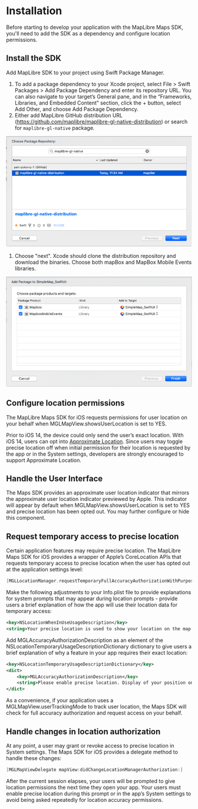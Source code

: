 # Installation

Before starting to develop your application with the MapLibre Maps SDK, you'll need to add the SDK as a dependency and configure location permissions.

## Install the SDK

Add MapLibre SDK to your project using Swift Package Manager.

1. To add a package dependency to your Xcode project, select File > Swift Packages > Add Package Dependency and enter its repository URL. You can also navigate to your target’s General pane, and in the “Frameworks, Libraries, and Embedded Content” section, click the + button, select Add Other, and choose Add Package Dependency.
1. Either add MapLibre GitHub distribution URL (https://github.com/maplibre/maplibre-gl-native-distribution) or search for `maplibre-gl-native` package.  

![SwiftPackage1](img/SwiftPackage1.png "Searching for Swift Package")  

1. Choose "next". Xcode should clone the distribution repository and download the binaries. Choose both mapBox and MapBox Mobile Events libraries.  

![SwiftPackage2](img/SwiftPackage2.png "Add binaries")

## Configure location permissions

The MapLibre Maps SDK for iOS requests permissions for user location on your behalf when MGLMapView.showsUserLocation is set to YES.

Prior to iOS 14, the device could only send the user’s exact location. With iOS 14, users can opt into [Approximate Location](https://www.apple.com/ios/ios-14-preview/features/). Since users may toggle precise location off when initial permission for their location is requested by the app or in the System settings, developers are strongly encouraged to support Approximate Location.

## Handle the User Interface

The Maps SDK provides an approximate user location indicator that mirrors the approximate user location indicator previewed by Apple. This indicator will appear by default when MGLMapView.showsUserLocation is set to YES and precise location has been opted out. You may further configure or hide this component.

## Request temporary access to precise location

Certain application features may require precise location. The MapLibre Maps SDK for iOS provides a wrapper of Apple’s CoreLocation APIs that requests temporary access to precise location when the user has opted out at the application settings level: 

```objective-c
[MGLLocationManager.requestTemporaryFullAccuracyAuthorizationWithPurposeKey:]
```

Make the following adjustments to your Info.plist file to provide explanations for system prompts that may appear during location prompts - provide users a brief explanation of how the app will use their location data for temporary access:

```xml
<key>NSLocationWhenInUseUsageDescription</key>
<string>Your precise location is used to show your location on the map.</string>
```

Add MGLAccuracyAuthorizationDescription as an element of the NSLocationTemporaryUsageDescriptionDictionary dictionary to give users a brief explanation of why a feature in your app requires their exact location:

```xml
<key>NSLocationTemporaryUsageDescriptionDictionary</key>
<dict>
    <key>MGLAccuracyAuthorizationDescription</key>
    <string>Please enable precise location. Display of your position on the map only works when precise location data is available.</string>
</dict>
```

As a convenience, if your application uses a MGLMapView.userTrackingMode to track user location, the Maps SDK will check for full accuracy authorization and request access on your behalf.

## Handle changes in location authorization

At any point, a user may grant or revoke access to precise location in System settings. The Maps SDK for iOS provides a delegate method to handle these changes:

```objective-c
[MGLMapViewDelegate mapView:didChangeLocationManagerAuthorization:]
```

After the current session elapses, your users will be prompted to give location permissions the next time they open your app. Your users must enable precise location during this prompt or in the app’s System settings to avoid being asked repeatedly for location accuracy permissions.
